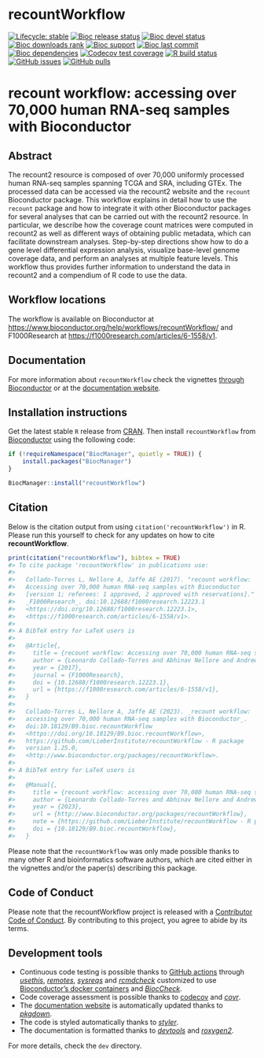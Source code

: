 
<!-- README.md is generated from README.Rmd. Please edit that file -->

# recountWorkflow

<!-- badges: start -->

[![Lifecycle:
stable](https://img.shields.io/badge/lifecycle-stable-brightgreen.svg)](https://lifecycle.r-lib.org/articles/stages.html#stable)
[![Bioc release
status](http://www.bioconductor.org/shields/build/release/workflows/recountWorkflow.svg)](https://bioconductor.org/checkResults/release/workflows-LATEST/recountWorkflow)
[![Bioc devel
status](http://www.bioconductor.org/shields/build/devel/workflows/recountWorkflow.svg)](https://bioconductor.org/checkResults/devel/workflows-LATEST/recountWorkflow)
[![Bioc downloads
rank](https://bioconductor.org/shields/downloads/release/recountWorkflow.svg)](http://bioconductor.org/packages/stats/workflows/recountWorkflow/)
[![Bioc
support](https://bioconductor.org/shields/posts/recountWorkflow.svg)](https://support.bioconductor.org/tag/recountWorkflow)
[![Bioc last
commit](https://bioconductor.org/shields/lastcommit/devel/workflows/recountWorkflow.svg)](http://bioconductor.org/checkResults/devel/workflows-LATEST/recountWorkflow/)
[![Bioc
dependencies](https://bioconductor.org/shields/dependencies/release/recountWorkflow.svg)](https://bioconductor.org/packages/release/workflows/html/recountWorkflow.html#since)
[![Codecov test
coverage](https://codecov.io/gh/LieberInstitute/recountWorkflow/branch/devel/graph/badge.svg)](https://codecov.io/gh/LieberInstitute/recountWorkflow?branch=devel)
[![R build
status](https://github.com/LieberInstitute/recountWorkflow/workflows/R-CMD-check-bioc/badge.svg)](https://github.com/LieberInstitute/recountWorkflow/actions)
[![GitHub
issues](https://img.shields.io/github/issues/LieberInstitute/recountWorkflow)](https://github.com/LieberInstitute/recountWorkflow/issues)
[![GitHub
pulls](https://img.shields.io/github/issues-pr/LieberInstitute/recountWorkflow)](https://github.com/LieberInstitute/recountWorkflow/pulls)
<!-- badges: end -->

# recount workflow: accessing over 70,000 human RNA-seq samples with Bioconductor

## Abstract

The recount2 resource is composed of over 70,000 uniformly processed
human RNA-seq samples spanning TCGA and SRA, including GTEx. The
processed data can be accessed via the recount2 website and the
`recount` Bioconductor package. This workflow explains in detail how to
use the `recount` package and how to integrate it with other
Bioconductor packages for several analyses that can be carried out with
the recount2 resource. In particular, we describe how the coverage count
matrices were computed in recount2 as well as different ways of
obtaining public metadata, which can facilitate downstream analyses.
Step-by-step directions show how to do a gene level differential
expression analysis, visualize base-level genome coverage data, and
perform an analyses at multiple feature levels. This workflow thus
provides further information to understand the data in recount2 and a
compendium of R code to use the data.

## Workflow locations

The workflow is available on Bioconductor at
<https://www.bioconductor.org/help/workflows/recountWorkflow/> and
F1000Research at <https://f1000research.com/articles/6-1558/v1>.

## Documentation

For more information about `recountWorkflow` check the vignettes
[through Bioconductor](http://bioconductor.org/packages/recountWorkflow)
or at the [documentation
website](http://LieberInstitute.github.io/recountWorkflow).

## Installation instructions

Get the latest stable `R` release from
[CRAN](http://cran.r-project.org/). Then install `recountWorkflow` from
[Bioconductor](http://bioconductor.org/) using the following code:

``` r
if (!requireNamespace("BiocManager", quietly = TRUE)) {
    install.packages("BiocManager")
}

BiocManager::install("recountWorkflow")
```

## Citation

Below is the citation output from using `citation('recountWorkflow')` in
R. Please run this yourself to check for any updates on how to cite
**recountWorkflow**.

``` r
print(citation("recountWorkflow"), bibtex = TRUE)
#> To cite package 'recountWorkflow' in publications use:
#> 
#>   Collado-Torres L, Nellore A, Jaffe AE (2017). "recount workflow:
#>   Accessing over 70,000 human RNA-seq samples with Bioconductor
#>   [version 1; referees: 1 approved, 2 approved with reservations]."
#>   _F1000Research_. doi:10.12688/f1000research.12223.1
#>   <https://doi.org/10.12688/f1000research.12223.1>,
#>   <https://f1000research.com/articles/6-1558/v1>.
#> 
#> A BibTeX entry for LaTeX users is
#> 
#>   @Article{,
#>     title = {recount workflow: Accessing over 70,000 human RNA-seq samples with Bioconductor [version 1; referees: 1 approved, 2 approved with reservations]},
#>     author = {Leonardo Collado-Torres and Abhinav Nellore and Andrew E. Jaffe},
#>     year = {2017},
#>     journal = {F1000Research},
#>     doi = {10.12688/f1000research.12223.1},
#>     url = {https://f1000research.com/articles/6-1558/v1},
#>   }
#> 
#>   Collado-Torres L, Nellore A, Jaffe AE (2023). _recount workflow:
#>   accessing over 70,000 human RNA-seq samples with Bioconductor_.
#>   doi:10.18129/B9.bioc.recountWorkflow
#>   <https://doi.org/10.18129/B9.bioc.recountWorkflow>,
#>   https://github.com/LieberInstitute/recountWorkflow - R package
#>   version 1.25.0,
#>   <http://www.bioconductor.org/packages/recountWorkflow>.
#> 
#> A BibTeX entry for LaTeX users is
#> 
#>   @Manual{,
#>     title = {recount workflow: accessing over 70,000 human RNA-seq samples with Bioconductor},
#>     author = {Leonardo Collado-Torres and Abhinav Nellore and Andrew E. Jaffe},
#>     year = {2023},
#>     url = {http://www.bioconductor.org/packages/recountWorkflow},
#>     note = {https://github.com/LieberInstitute/recountWorkflow - R package version 1.25.0},
#>     doi = {10.18129/B9.bioc.recountWorkflow},
#>   }
```

Please note that the `recountWorkflow` was only made possible thanks to
many other R and bioinformatics software authors, which are cited either
in the vignettes and/or the paper(s) describing this package.

## Code of Conduct

Please note that the recountWorkflow project is released with a
[Contributor Code of
Conduct](https://contributor-covenant.org/version/2/0/CODE_OF_CONDUCT.html).
By contributing to this project, you agree to abide by its terms.

## Development tools

- Continuous code testing is possible thanks to [GitHub
  actions](https://www.tidyverse.org/blog/2020/04/usethis-1-6-0/)
  through *[usethis](https://CRAN.R-project.org/package=usethis)*,
  *[remotes](https://CRAN.R-project.org/package=remotes)*,
  *[sysreqs](https://github.com/r-hub/sysreqs)* and
  *[rcmdcheck](https://CRAN.R-project.org/package=rcmdcheck)* customized
  to use [Bioconductor’s docker
  containers](https://www.bioconductor.org/help/docker/) and
  *[BiocCheck](https://bioconductor.org/packages/3.17/BiocCheck)*.
- Code coverage assessment is possible thanks to
  [codecov](https://codecov.io/gh) and
  *[covr](https://CRAN.R-project.org/package=covr)*.
- The [documentation
  website](http://LieberInstitute.github.io/recountWorkflow) is
  automatically updated thanks to
  *[pkgdown](https://CRAN.R-project.org/package=pkgdown)*.
- The code is styled automatically thanks to
  *[styler](https://CRAN.R-project.org/package=styler)*.
- The documentation is formatted thanks to
  *[devtools](https://CRAN.R-project.org/package=devtools)* and
  *[roxygen2](https://CRAN.R-project.org/package=roxygen2)*.

For more details, check the `dev` directory.
